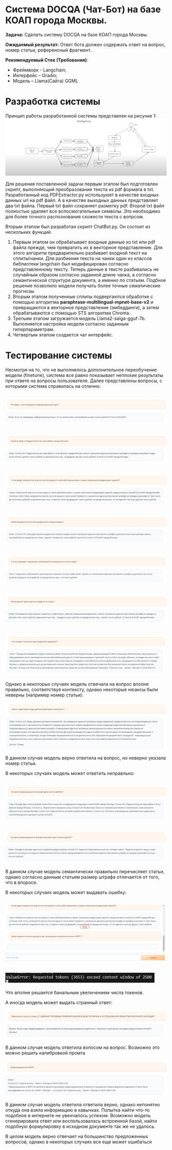 # Система DOCQA (Чат-Бот) на базе КОАП города Москвы.

**Задача:**  Сделать систему DOCQA на базе КОАП города Москвы.

**Ожидаемый результат:**
Ответ бота должен содержать ответ на вопрос, номер статьи, референсный фрагмент.

**Рекомендуемый Стек (Требования)**:
- Фреймворк - Langchain;
- Интерфейс – Gradio;
- Модель – Llama(Сайга) GGML

# Разработка системы
Принцип работы разработанной системы представлен на рисунке 1:
 ![alt text](img/Architecture.png)


Для решения поставленной задачи первым этапом был подготовлен скрипт, выполняющий преобразование текста из pdf формата в txt.
Разработанный код PDFExtractor.py используюет в качестве входных данных url на pdf файл. А в качестве выходных данных представляет два txt файла. Первый txt файл сохраняет разметку pdf. Второй txt файл полностью удаляет все вспосмогательные символы. Это необходимо для более точного распознования схожести текста с вопрсом.

Вторым этапом был разработан скрипт ChatBot.py. Он состоит из нескольких функций.
1. Первым этапом он обрабатывает входные данные из txt или pdf файла прежде, чем превратить их в векторное представление. Для этого алгоритм предварительно разбивает входной текст на сплиты\чанки. Для разбиения текста на чанки один из классов библиотеки langchain был модифицирован согласно представленному тексту. Теперь данные в тексте разбивались не случайным образом согласно заданной длине чанка, а согласно семантической структуре документа, а именно по статьям. Подбное решение позволило модели получать более точные сематические прогнозы.
2. Вторым этапом полученные сплиты подвергаются обработке с помощью алгоритма **paraphrase-multilingual-mpnet-base-v2** и превращаются в векторное представление (эмбеддинги), а затем обрабатываются с помощью STS алгоритма Chroma.
3. Третьим этапом загружается модель Llama2-saiga-gguf-7b. Выполняется настройка модели согласно заданным гиперпараметрам.
4. Четвертым этапом создается чат интерфейс.

# Тестирование системы

Несмотря на то, что не выполнялось дополнительное переобучение модели (finetune), система все равно показывает неплохие результаты при ответе на вопросы пользователя. Далее представлены вопросы, с которыми система справилась на отлично:

![alt text](img/Result/GreatAnswer1.png)
----
![alt text](img/Result/GreatAnswer2.png)
----
![alt text](img/Result/GreatAnswer3.png)
----
![alt text](img/Result/GreatAnswer4.png)
----
![alt text](img/Result/GreatAnswer5.png)
----
![alt text](img/Result/GreatAnswer6.png)
----
![alt text](img/Result/GreatAnswer7.png)
----
Однако в некоторых  случаях модель отвечала на вопрос вполне правильно, соответствуя контексту, однако некоторые нюансы были неверны (например номер статьи):

![alt text](img/Result/MidlleAnswer.png)

В данном случае модель верно ответила на вопрос, но неверно указала номер статьи.

В некоторых случаях модель может ответить неправльно:

![alt text](img/Result/WrongAnswer.png)
----
![alt text](img/Result/WrongAnswer2.png)
----

В данном случае модель семантически правильно перечисляет статьи, однако согласно данным статьям размер штрафа отличается от того, что в  впоросе.


В некоторых случаях модель может выдавать ошибку:

![alt text](img/Result/Error.png)
----
![alt text](img/Result/ErrorConsole.png)
----

Что вполне решается банальным увеличением числа токенов.

А иногда модель может выдать странный ответ:

![alt text](img/Result/StrangeAnswer.png)

В данном случае модель ответила вопосом на вопрос. Возможно это можно решить калибровкой промта

![alt text](img/Result/StrangeAnswer2.png)

В данном случае модель ответила ответила верно, однако непонятно откуда она взяла информацию в кавычках. Попытка найти что-то подобное в интернете не увенчалось успехом. Возможно модель сгенерировала ответ или воспользовалась встроенной базой,  найти подобную формулировку в исходном документе так же не удалось.

В целом модель верно отвечает на большинство предложенных вопросов, однако в некоторых случаях все еще может ошибаться
